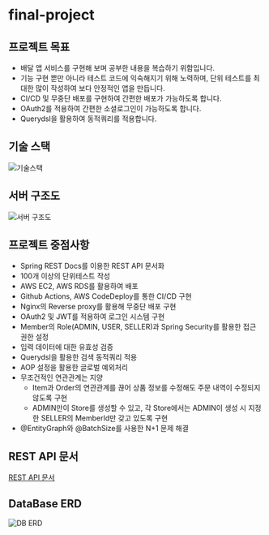 # final-project
## 프로젝트 목표
* 배달 앱 서비스를 구현해 보며 공부한 내용을 복습하기 위함입니다.
* 기능 구현 뿐만 아니라 테스트 코드에 익숙해지기 위해 노력하며, 단위 테스트를 최대한 많이 작성하여 보다 안정적인 앱을 만듭니다.
* CI/CD 및 무중단 배포를 구현하여 간편한 배포가 가능하도록 합니다.
* OAuth2를 적용하여 간편한 소셜로그인이 가능하도록 합니다.
* Querydsl을 활용하여 동적쿼리를 적용합니다.

## 기술 스택
![기술스택](https://github.com/jgb1123/final-project/assets/104135638/747ec90e-4522-461d-9323-5a6269c84c12)

## 서버 구조도
![서버 구조도](https://github.com/jgb1123/final-project/assets/104135638/11a46abb-4d0d-4af8-bc69-e54f3d5e939f)


## 프로젝트 중점사항
* Spring REST Docs를 이용한 REST API 문서화
* 100개 이상의 단위테스트 작성
* AWS EC2, AWS RDS를 활용하여 배포
* Github Actions, AWS CodeDeploy를 통한 CI/CD 구현
* Nginx의 Reverse proxy를 활용해 무중단 배포 구현
* OAuth2 및 JWT를 적용하여 로그인 시스템 구현
* Member의 Role(ADMIN, USER, SELLER)과 Spring Security를 활용한 접근 권한 설정
* 입력 데이터에 대한 유효성 검증
* Querydsl을 활용한 검색 동적쿼리 적용
* AOP 설정을 활용한 글로벌 예외처리
* 무조건적인 연관관계는 지양
  * Item과 Order의 연관관계를 끊어 상품 정보를 수정해도 주문 내역이 수정되지 않도록 구현
  * ADMIN만이 Store를 생성할 수 있고, 각 Store에서는 ADMIN이 생성 시 지정한 SELLER의 MemberId만 갖고 있도록 구현
* @EntityGraph와 @BatchSize를 사용한 N+1 문제 해결
## REST API 문서
[REST API 문서](https://jgb1123.github.io/final-project/src/main/resources/static/docs/index.html)

## DataBase ERD
![DB ERD](https://github.com/jgb1123/final-project/assets/104135638/39f38b21-5888-4a57-8420-c3e7f3ba2856)
